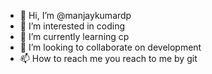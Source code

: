 - 👋 Hi, I’m @manjaykumardp
- 👀 I’m interested in coding
- 🌱 I’m currently learning cp
- 💞️ I’m looking to collaborate on development
- 📫 How to reach me you reach to me by git

<!---
manjaykumardp/manjaykumardp is a ✨ special ✨ repository because its `README.md` (this file) appears on your GitHub profile.
You can click the Preview link to take a look at your changes.
--->
